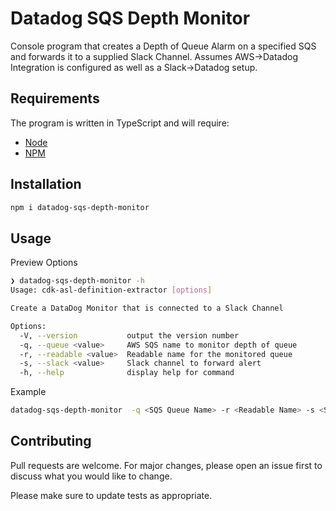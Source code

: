 # Datadog SQS Depth Monitor

Console program that creates a Depth of Queue Alarm on a specified SQS and forwards it to a supplied Slack Channel. Assumes AWS->Datadog Integration is configured as well as a Slack->Datadog setup.

## Requirements

The program is written in TypeScript and will require:

-   [Node](https://nodejs.dev/en/)
-   [NPM](https://www.npmjs.com)

## Installation

```bash
npm i datadog-sqs-depth-monitor
```

## Usage

Preview Options

```bash
❯ datadog-sqs-depth-monitor -h
Usage: cdk-asl-definition-extractor [options]

Create a DataDog Monitor that is connected to a Slack Channel

Options:
  -V, --version           output the version number
  -q, --queue <value>     AWS SQS name to monitor depth of queue
  -r, --readable <value>  Readable name for the monitored queue
  -s, --slack <value>     Slack channel to forward alert
  -h, --help              display help for command
```

Example

```bash
datadog-sqs-depth-monitor  -q <SQS Queue Name> -r <Readable Name> -s <Slack Channel>
```

## Contributing

Pull requests are welcome. For major changes, please open an issue first
to discuss what you would like to change.

Please make sure to update tests as appropriate.
